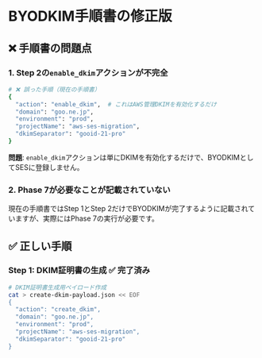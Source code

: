 # BYODKIM手順書の修正版

## ❌ 手順書の問題点

### 1. **Step 2の`enable_dkim`アクションが不完全**
```bash
# ❌ 誤った手順（現在の手順書）
{
  "action": "enable_dkim",  # これはAWS管理DKIMを有効化するだけ
  "domain": "goo.ne.jp",
  "environment": "prod",
  "projectName": "aws-ses-migration",
  "dkimSeparator": "gooid-21-pro"
}
```

**問題**: `enable_dkim`アクションは単にDKIMを有効化するだけで、BYODKIMとしてSESに登録しません。

### 2. **Phase 7が必要なことが記載されていない**
現在の手順書ではStep 1とStep 2だけでBYODKIMが完了するように記載されていますが、実際にはPhase 7の実行が必要です。

## ✅ 正しい手順

### **Step 1: DKIM証明書の生成** ✅ **完了済み**
```bash
# DKIM証明書生成用ペイロード作成
cat > create-dkim-payload.json << EOF
{
  "action": "create_dkim",
  "domain": "goo.ne.jp",
  "environment": "prod",
  "projectName": "aws-ses-migration",
  "dkimSeparator": "gooid-21-pro"
}
